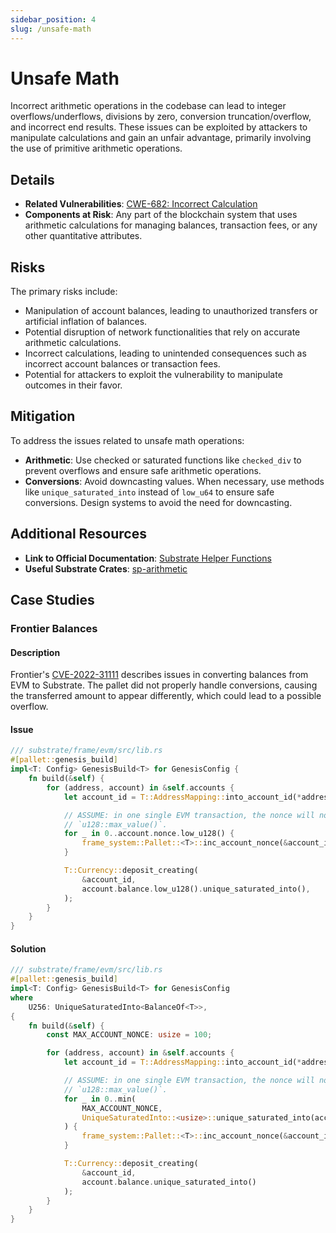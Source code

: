 ```yaml
---
sidebar_position: 4
slug: /unsafe-math
---
```


# Unsafe Math

Incorrect arithmetic operations in the codebase can lead to integer overflows/underflows, divisions by zero, conversion truncation/overflow, and incorrect end results. These issues can be exploited by attackers to manipulate calculations and gain an unfair advantage, primarily involving the use of primitive arithmetic operations.

## Details

- **Related Vulnerabilities**: [CWE-682: Incorrect Calculation](https://cwe.mitre.org/data/definitions/682.html)
- **Components at Risk**: Any part of the blockchain system that uses arithmetic calculations for managing balances, transaction fees, or any other quantitative attributes.

## Risks

The primary risks include:

- Manipulation of account balances, leading to unauthorized transfers or artificial inflation of balances.
- Potential disruption of network functionalities that rely on accurate arithmetic calculations.
- Incorrect calculations, leading to unintended consequences such as incorrect account balances or transaction fees.
- Potential for attackers to exploit the vulnerability to manipulate outcomes in their favor.

## Mitigation

To address the issues related to unsafe math operations:

- **Arithmetic**: Use checked or saturated functions like `checked_div` to prevent overflows and ensure safe arithmetic operations.
- **Conversions**: Avoid downcasting values. When necessary, use methods like `unique_saturated_into` instead of `low_u64` to ensure safe conversions. Design systems to avoid the need for downcasting.

## Additional Resources

- **Link to Official Documentation**: [Substrate Helper Functions](https://docs.substrate.io/reference/how-to-guides/basics/use-helper-functions/)
- **Useful Substrate Crates**: [sp-arithmetic](https://crates.parity.io/sp_arithmetic/index.html)

## Case Studies

### Frontier Balances

#### Description

Frontier's [CVE-2022-31111](https://github.com/paritytech/frontier/security/advisories/GHSA-hc8w-mx86-9fcj) describes issues in converting balances from EVM to Substrate. The pallet did not properly handle conversions, causing the transferred amount to appear differently, which could lead to a possible overflow.

#### Issue

```rust
/// substrate/frame/evm/src/lib.rs
#[pallet::genesis_build]
impl<T: Config> GenesisBuild<T> for GenesisConfig {
    fn build(&self) {
        for (address, account) in &self.accounts {
            let account_id = T::AddressMapping::into_account_id(*address);

            // ASSUME: in one single EVM transaction, the nonce will not increase more than
            // `u128::max_value()`.
            for _ in 0..account.nonce.low_u128() {
                frame_system::Pallet::<T>::inc_account_nonce(&account_id);
            }

            T::Currency::deposit_creating(
                &account_id,
                account.balance.low_u128().unique_saturated_into(),
            );
        }
    }
}
```

#### Solution

```rust
/// substrate/frame/evm/src/lib.rs
#[pallet::genesis_build]
impl<T: Config> GenesisBuild<T> for GenesisConfig
where
    U256: UniqueSaturatedInto<BalanceOf<T>>,
{
    fn build(&self) {
        const MAX_ACCOUNT_NONCE: usize = 100;

        for (address, account) in &self.accounts {
            let account_id = T::AddressMapping::into_account_id(*address);

            // ASSUME: in one single EVM transaction, the nonce will not increase more than
            // `u128::max_value()`.
            for _ in 0..min(
                MAX_ACCOUNT_NONCE,
                UniqueSaturatedInto::<usize>::unique_saturated_into(account.nonce),
            ) {
                frame_system::Pallet::<T>::inc_account_nonce(&account_id);
            }

            T::Currency::deposit_creating(
                &account_id, 
                account.balance.unique_saturated_into()
            );
        }
    }
}
```
